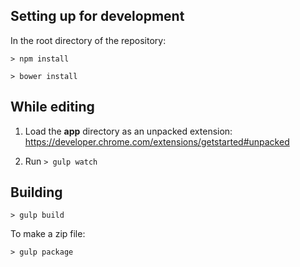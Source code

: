 ## Setting up for development

In the root directory of the repository:

`> npm install`

`> bower install`


## While editing

1. Load the **app** directory as an unpacked extension: https://developer.chrome.com/extensions/getstarted#unpacked

2. Run `> gulp watch`


## Building

`> gulp build`

To make a zip file:

`> gulp package`
